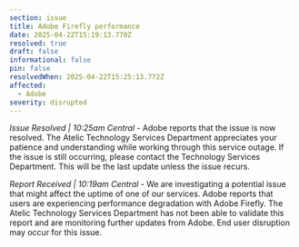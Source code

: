 ```yaml
---
section: issue
title: Adobe Firefly performance
date: 2025-04-22T15:19:13.770Z
resolved: true
draft: false
informational: false
pin: false
resolvedWhen: 2025-04-22T15:25:13.772Z
affected:
  - Adobe
severity: disrupted
---
```

*Issue Resolved | 10:25am Central* - Adobe reports that the issue is now resolved. The Atelic Technology Services Department appreciates your patience and understanding while working through this service outage. If the issue is still occurring, please contact the Technology Services Department. This will be the last update unless the issue recurs.

*Report Received | 10:19am Central* - We are investigating a potential issue that might affect the uptime of one of our services. Adobe reports that users are experiencing performance degradation with Adobe Firefly. The Atelic Technology Services Department has not been able to validate this report and are monitoring further updates from Adobe. End user disruption may occur for this issue.